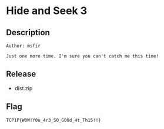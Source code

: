# Hide and Seek 3

## Description
```
Author: msfir

Just one more time. I'm sure you can't catch me this time!
```

## Release
- dist.zip

## Flag
`TCP1P{W0W!Y0u_4r3_S0_G00d_4t_Th15!!}`
